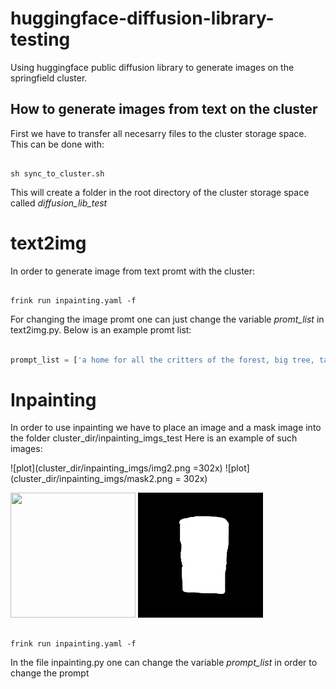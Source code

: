 # huggingface-diffusion-library-testing
Using huggingface public diffusion library to generate images on the springfield cluster. 

## How to generate images from text on the cluster

First we have to transfer all necesarry files to the cluster storage space. This can be done with:

```

sh sync_to_cluster.sh

```

This will create a folder in the root directory of the cluster storage space called *diffusion_lib_test*

# **text2img**

In order to generate image from text promt with the cluster:

```

frink run inpainting.yaml -f 

```

For changing the image promt one can just change the variable *promt_list* in text2img.py.
Below is an example promt list: 

```python

prompt_list = ['a home for all the critters of the forest, big tree, tall , lush , calm , book cover , ultra realistic , 4k , 8k'] * num_of_imgs


```

# **Inpainting**

In order to use inpainting we have to place an image and a mask image into the folder cluster_dir/inpainting_imgs_test
Here is an example of such images: 


![plot](cluster_dir/inpainting_imgs/img2.png =302x)
![plot](cluster_dir/inpainting_imgs/mask2.png = 302x)

<img src="./cluster_dir/inpainting_imgs_test/img2.png" width=200 height=200>

<img src="./cluster_dir/inpainting_imgs_test/mask2.png" width=200 height=200>

```

frink run inpainting.yaml -f 

```

In the file inpainting.py one can change the variable *prompt_list* in order to change the prompt

